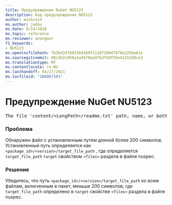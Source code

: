 ```yaml
---
title: Предупреждение NuGet NU5123
description: Код предупреждения NU5123
author: mishra14
ms.author: jodou
ms.date: 8/14/2018
ms.topic: reference
ms.reviewer: anangaur
f1_keywords:
- NU5123
ms.openlocfilehash: 7b3b42d7693368109f1130728047678e2256a81e
ms.sourcegitcommit: 08c5b2c956a1a45f0ea9fb3f50f55e41312d8ce3
ms.translationtype: MT
ms.contentlocale: ru-RU
ms.lasthandoff: 04/27/2021
ms.locfileid: "108067301"
---
```

# <a name="nuget-warning-nu5123"></a>Предупреждение NuGet NU5123
<pre>The file 'content/&lt;LongPath&gt;/readme.txt' path, name, or both are too long. Your package might not work without long file path support. Please shorten the file path or file name.</pre>

### <a name="issue"></a>Проблема

Обнаружен файл с установленным путем длиной более 200 символов. Установленный путь определяется как `<package_id>/<version>/target_file_path` , где определяется `target_file_path` `target` свойством `<files>` раздела в файле nuspec.


### <a name="solution"></a>Решение

Убедитесь, что путь `<package_id>/<version>/target_file_path` ко всем файлам, включенным в пакет, меньше 200 символов, где `target_file_path` определено в `target` свойстве `<files>` раздела в файле nuspec.

